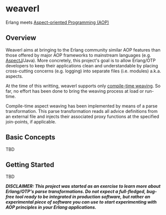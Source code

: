 # weaverl

Erlang meets [Aspect-oriented Programming (AOP)][1]


## Overview

Weaverl aims at bringing to the Erlang community similar AOP features than those 
offered by major AOP frameworks to mainstream languages (e.g. [AspectJ][2]/Java). 
More concretely, this project's goal is to allow Erlang/OTP developers to keep
their applications clean and understandable by placing cross-cutting concerns 
(e.g. logging) into separate files (i.e. modules) a.k.a. aspects.

At the time of this writting, weaverl supports only [compile-time weaving][3]. So
far, no effort has been done to bring the weaving process at load or run-time.

Compile-time aspect weaving has been implemented by means of a parse transformation.
This parse transformation reads all advice definitions from an external file and 
injects their associated proxy functions at the specified join-points, if applicable.

## Basic Concepts

TBD

## Getting Started

TBD

*__DISCLAIMER: This project was started as an exercise to learn more about 
Erlang/OTP's parse transformations. Do not expect a full-fledged, bug-free
tool ready to be integrated in production software, but rather an experimental
piece of software you can use to start experimenting with AOP principles in your 
Erlang applications.__*

[1]: http://en.wikipedia.org/wiki/Aspect-oriented_programming
[2]: http://eclipse.org/aspectj/doc/released/progguide/index.html
[3]: http://www.eclipse.org/aspectj/doc/next/devguide/ltw.html


